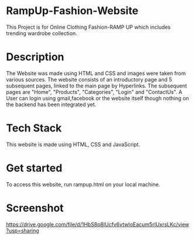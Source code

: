 # RampUp-Fashion-Website

This Project is for Online Clothing Fashion-RAMP UP which includes trending wardrobe collection.

# Description
The Website was made using HTML and CSS and images were taken from various sources. The website consists of an introductory page and 5 subsequent pages, linked to the main page by Hyperlinks. The subsequent pages are "Home", "Products", "Categories", "Login" and "ContactUs". A User can login using gmail,facebook or the website itself though nothing on the backend has been integrated yet.

# Tech Stack
This website is made using HTML, CSS and JavaScript.

# Get started
To access this website, run rampup.html on your local machine.
# Screenshot
https://drive.google.com/file/d/1HbS8p8lUcfv6vtwIoEacum5rIUxrsLKc/view?usp=sharing
